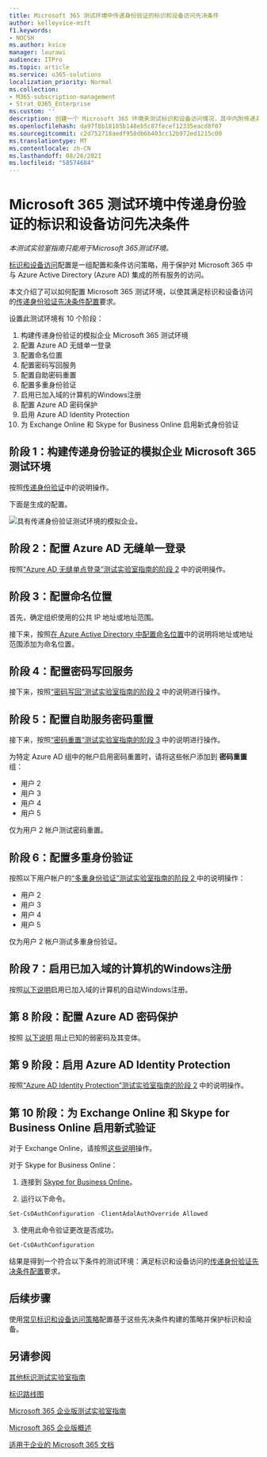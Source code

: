 ```yaml
---
title: Microsoft 365 测试环境中传递身份验证的标识和设备访问先决条件
author: kelleyvice-msft
f1.keywords:
- NOCSH
ms.author: kvice
manager: laurawi
audience: ITPro
ms.topic: article
ms.service: o365-solutions
localization_priority: Normal
ms.collection:
- M365-subscription-management
- Strat_O365_Enterprise
ms.custom: ''
description: 创建一个 Microsoft 365 环境来测试标识和设备访问情况，其中内附传递身份验证的先决条件。
ms.openlocfilehash: da97f8b18105b148eb5c87fecef12335eacd8f07
ms.sourcegitcommit: c2d752718aedf958db6b403cc12b972ed1215c00
ms.translationtype: MT
ms.contentlocale: zh-CN
ms.lasthandoff: 08/26/2021
ms.locfileid: "58574684"
---
```

# <a name="identity-and-device-access-prerequisites-for-pass-through-authentication-in-your-microsoft-365-test-environment"></a>Microsoft 365 测试环境中传递身份验证的标识和设备访问先决条件

*本测试实验室指南只能用于Microsoft 365测试环境。*

[标识和设备访问](../security/office-365-security/microsoft-365-policies-configurations.md)配置是一组配置和条件访问策略，用于保护对 Microsoft 365 中与 Azure Active Directory (Azure AD) 集成的所有服务的访问。

本文介绍了可以如何配置 Microsoft 365 测试环境，以使其满足标识和设备访问的[传递身份验证先决条件配置](../security/office-365-security/identity-access-prerequisites.md#prerequisites)要求。

设置此测试环境有 10 个阶段：

1. 构建传递身份验证的模拟企业 Microsoft 365 测试环境
2. 配置 Azure AD 无缝单一登录
3. 配置命名位置
4. 配置密码写回服务
5. 配置自助密码重置
6. 配置多重身份验证
7. 启用已加入域的计算机的Windows注册
8. 配置 Azure AD 密码保护 
9. 启用 Azure AD Identity Protection
10. 为 Exchange Online 和 Skype for Business Online 启用新式身份验证

## <a name="phase-1-build-out-your-simulated-enterprise-with-pass-through-authentication-microsoft-365-test-environment"></a>阶段 1：构建传递身份验证的模拟企业 Microsoft 365 测试环境

按照[传递身份验证](pass-through-auth-m365-ent-test-environment.md)中的说明操作。

下面是生成的配置。

![具有传递身份验证测试环境的模拟企业。](../media/pass-through-auth-m365-ent-test-environment/Phase2.png)
 
## <a name="phase-2-configure-azure-ad-seamless-single-sign-on"></a>阶段 2：配置 Azure AD 无缝单一登录

按照[“Azure AD 无缝单点登录”测试实验室指南的阶段 2](single-sign-on-m365-ent-test-environment.md#phase-2-configure-azure-ad-connect-on-app1-for-azure-ad-seamless-sso) 中的说明操作。

## <a name="phase-3-configure-named-locations"></a>阶段 3：配置命名位置

首先，确定组织使用的公共 IP 地址或地址范围。

接下来，按照[在 Azure Active Directory 中配置命名位置](/azure/active-directory/reports-monitoring/quickstart-configure-named-locations)中的说明将地址或地址范围添加为命名位置。 

## <a name="phase-4-configure-password-writeback"></a>阶段 4：配置密码写回服务

接下来，按照[“密码写回”测试实验室指南的阶段 2](password-writeback-m365-ent-test-environment.md#phase-2-enable-password-writeback-for-the-testlab-ad-ds-domain) 中的说明进行操作。

## <a name="phase-5-configure-self-service-password-reset"></a>阶段 5：配置自助服务密码重置

接下来，按照[“密码重置”测试实验室指南的阶段 3](password-reset-m365-ent-test-environment.md#phase-3-configure-and-test-password-reset) 中的说明进行操作。 

为特定 Azure AD 组中的帐户启用密码重置时，请将这些帐户添加到 **密码重置** 组：

- 用户 2
- 用户 3
- 用户 4
- 用户 5

仅为用户 2 帐户测试密码重置。

## <a name="phase-6-configure-multi-factor-authentication"></a>阶段 6：配置多重身份验证

按照以下用户帐户的[“多重身份验证”测试实验室指南的阶段 2 ](multi-factor-authentication-microsoft-365-test-environment.md#phase-2-enable-and-test-multi-factor-authentication-for-the-user-2-account)中的说明操作：

- 用户 2
- 用户 3
- 用户 4
- 用户 5

仅为用户 2 帐户测试多重身份验证。

## <a name="phase-7-enable-automatic-device-registration-of-domain-joined-windows-computers"></a>阶段 7：启用已加入域的计算机的Windows注册 

按照[以下说明](/azure/active-directory/devices/hybrid-azuread-join-plan)启用已加入域的计算机的自动Windows注册。

## <a name="phase-8-configure-azure-ad-password-protection"></a>第 8 阶段：配置 Azure AD 密码保护 

按照 [以下说明](/azure/active-directory/authentication/concept-password-ban-bad) 阻止已知的弱密码及其变体。

## <a name="phase-9-enable-azure-ad-identity-protection"></a>第 9 阶段：启用 Azure AD Identity Protection

按照[“Azure AD Identity Protection”测试实验室指南的阶段 2](azure-ad-identity-protection-microsoft-365-test-environment.md#phase-2-use-azure-ad-identity-protection) 中的说明操作。 

## <a name="phase-10-enable-modern-authentication-for-exchange-online-and-skype-for-business-online"></a>第 10 阶段：为 Exchange Online 和 Skype for Business Online 启用新式验证

对于 Exchange Online，请按照[这些说明](/Exchange/clients-and-mobile-in-exchange-online/enable-or-disable-modern-authentication-in-exchange-online#enable-or-disable-modern-authentication-in-exchange-online-for-client-connections-in-outlook-2013-or-later)操作。 

对于 Skype for Business Online：

1. 连接到 [Skype for Business Online](/SkypeForBusiness/set-up-your-computer-for-windows-powershell/set-up-your-computer-for-windows-powershell)。

2. 运行以下命令。

  ```powershell
  Set-CsOAuthConfiguration -ClientAdalAuthOverride Allowed
  ```

3. 使用此命令验证更改是否成功。

  ```powershell
  Get-CsOAuthConfiguration
  ```

结果是得到一个符合以下条件的测试环境：满足标识和设备访问的[传递身份验证先决条件配置](../security/office-365-security/identity-access-prerequisites.md#prerequisites)要求。 

## <a name="next-step"></a>后续步骤

使用[常见标识和设备访问策略](../security/office-365-security/identity-access-policies.md)配置基于这些先决条件构建的策略并保护标识和设备。

## <a name="see-also"></a>另请参阅

[其他标识测试实验室指南](m365-enterprise-test-lab-guides.md#identity)

[标识路线图](identity-roadmap-microsoft-365.md)

[Microsoft 365 企业版测试实验室指南](m365-enterprise-test-lab-guides.md)

[Microsoft 365 企业版概述](microsoft-365-overview.md)

[适用于企业的 Microsoft 365 文档](/microsoft-365-enterprise/)
